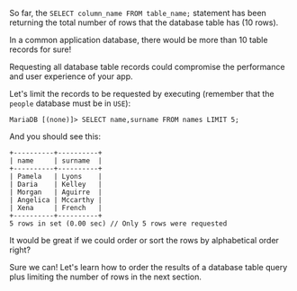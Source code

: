 So far, the `SELECT column_name FROM table_name;` statement has been returning the total number of rows that the database table has (10 rows). 

In a common application database, there would be more than 10 table records for sure! 

Requesting all database table records could compromise the performance and user experience of your app.

Let's limit the records to be requested by executing (remember that the `people` database must be in `USE`):

```
MariaDB [(none)]> SELECT name,surname FROM names LIMIT 5;
```
And you should see this:
```
+----------+----------+  
| name     | surname  |  
+----------+----------+  
| Pamela   | Lyons    |  
| Daria    | Kelley   |  
| Morgan   | Aguirre  |  
| Angelica | Mccarthy |  
| Xena     | French   |  
+----------+----------+  
5 rows in set (0.00 sec) // Only 5 rows were requested
```

It would be great if we could order or sort the rows by alphabetical order right?

Sure we can! Let's learn how to order the results of a database table query plus limiting the number of rows in the next section.